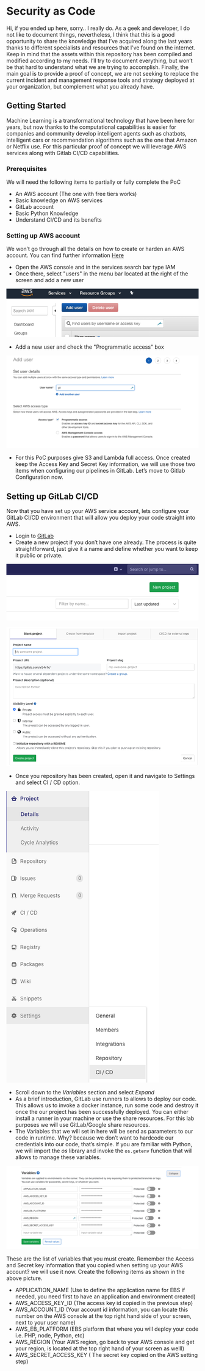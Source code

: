# Security as Code

Hi, if you ended up here, sorry.. I really do.  As a geek and developer, I do not like to document things, nevertheless,  I think that this is a good opportunity to share the knowledge that I’ve acquired along the last years thanks to different specialists and resources that I’ve found on the internet.
Keep in mind that the assets within this repository has been compiled and modified according to my needs. I’ll try to document everything, but won’t be that hard to understand what we are trying to accomplish.
Finally, the main goal is to provide a proof of concept, we are not seeking to replace the current incident and management response tools and strategy deployed at your organization, but complement what you already have.


## Getting Started
Machine Learning is a transformational technology that have been here for years, but now thanks to the computational capabilities is easier for companies and community develop intelligent agents such as chatbots, intelligent cars or recommendation algorithms such as the one that Amazon or Netflix use.
For this particular proof of concept we will leverage AWS services  along with Gitlab CI/CD capabilities.

### Prerequisites
We will need the following items to partially or fully complete the PoC
* An AWS account  (The one with free tiers works)
* Basic knowledge on AWS services
* GitLab account
* Basic Python Knowledge
* Understand CI/CD and its benefits

### Setting up AWS account
We won’t go through all the details on how to create or harden an AWS account. You can find further information [Here](https://aws.amazon.com/es/iam/)

* Open the AWS console and in the services search bar type IAM
* Once there, select "users" in the menu bar located at the right of the screen and add a new user

![Add User](./img/addUser.png)


* Add a new user and check the "Programmatic access" box

![User Setting](./img/programaticAccount.png)


* For this PoC purposes give S3 and Lambda full access. Once created keep the Access Key and Secret Key information, we will use those two items when configuring our pipelines in GitLab.  Let’s move to Gitlab Configuration now.

## Setting up GitLab CI/CD
Now that you have set up your AWS service account, lets configure your GitLab CI/CD environment that will allow you deploy your code straight into AWS.

* Login to [GitLab](http://gitlab.com/)
* Create a new project if you don’t have one already. The process is quite straightforward, just give it a name and define whether you want to keep it public or private.

![Create_Repo](./img/createRepo.png)

![Setup Repo](./img/settingRepo.png)

* Once you repository has been created, open it and navigate to Settings and select CI / CD option.

![CICD](./img/settingCICD.png)

* Scroll down to the *Variables* section and select *Expand*
* As a brief introduction, GitLab use runners to allows to deploy our code. This allows us to invoke a docker instance, run some code and destroy it once the our project has been successfully deployed. You can either install a runner in your machine or use the share resources. For this lab purposes we will use GitLab/Google share resources.
* The Variables that we will set in here will be send as parameters to our code in runtime. Why? because we don’t want to hardcode our credentials into our code, that’s simple. If you are familiar with Python, we will import the *os* library and invoke the `os.getenv`  function that will allows to manage these variables.

![Variables](./img/variables.png)


These are the list of variables that you must create. Remember the Access and Secret key information that you copied when setting up your AWS account? we will use it now.
Create the following items as shown in the above picture.
* APPLICATION_NAME  (Use to define the application name for EBS if needed, you need first to have an application and environment created)
* AWS_ACCESS_KEY_ID (The access key id copied in the previous step)
* AWS_ACCOUNT_ID (Your account id information, you can locate this number on the AWS console at the top right hand side of your screen, next to your user name)
* AWS_EB_PLATFORM (EBS platform that where you will deploy your code i.e. PHP, node, Python, etc)
* AWS_REGION (Your AWS region, go back to your AWS console and get your region, is located at the top right hand of your screen as welll)
* AWS_SECRET_ACCESS_KEY ( The secret key copied on the AWS setting step)

